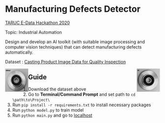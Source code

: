 # Manufacturing Defects Detector

[TARUC E-Data Hackathon 2020](https://sites.google.com/tarc.edu.my/tar-uc-e-data-hackathon-2020/home)

Topic: Industrial Automation

Design and develop an AI toolkit (with suitable image processing and computer vision techniques) that can detect manufacturing defects automatically.

Dataset : [Casting Product Image Data for Quality Inspection](https://www.kaggle.com/ravirajsinh45/real-life-industrial-dataset-of-casting-product)

<img align = "left" src = "https://github.com/awyewlim/Manufacturing-Defects-Detector/blob/main/static/defect.png" width="75" height="75">
<img align = "right" src = "https://github.com/awyewlim/Manufacturing-Defects-Detector/blob/main/static/ok.png" width="75" height="75">

## Guide
1. Download the dataset above
2. Go to **Terminal/Command Prompt** and set path to `cd \path\to\Project\`
3. Run `pip install -r requirements.txt` to install necessary packages
4. Run `python model.py` to train model
5. Run `python main.py` and go to [localhost](http://0.0.0.0:5000/)

